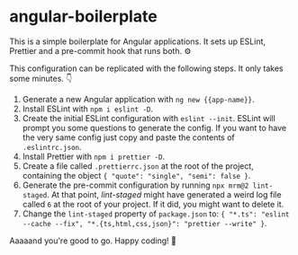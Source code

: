 # angular-boilerplate

This is a simple boilerplate for Angular applications. It sets up ESLint, Prettier and a pre-commit hook that runs both. ⚙️

This configuration can be replicated with the following steps. It only takes some minutes. 👇

1. Generate a new Angular application with `ng new {{app-name}}`.
2. Install ESLint with `npm i eslint -D`.
3. Create the initial ESLint configuration with `eslint --init`. ESLint will prompt you some questions to generate the config. If you want to have the very same config just copy and paste the contents of `.eslintrc.json`.
4. Install Prettier with `npm i prettier -D`.
5. Create a file called `.prettierrc.json` at the root of the project, containing the object `{ "quote": "single", "semi": false }`.
6. Generate the pre-commit configuration by running `npx mrm@2 lint-staged`. At that point, _lint-staged_ might have generated a weird log file called `6` at the root of your project. If it did, you might want to delete it.
7. Change the `lint-staged` property of `package.json` to: `{ "*.ts": "eslint --cache --fix", "*.{ts,html,css,json}": "prettier --write" }`.

Aaaaand you're good to go. Happy coding! 🥰

